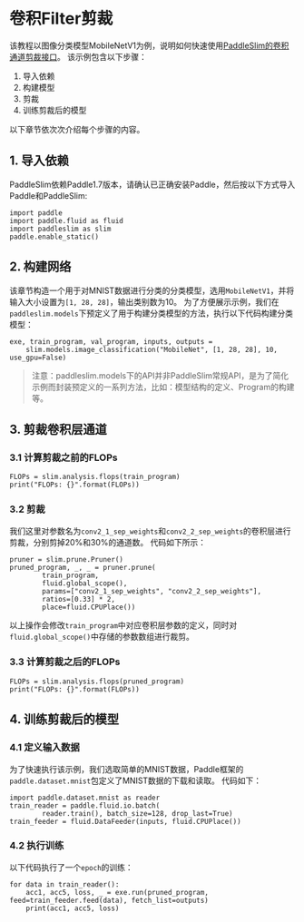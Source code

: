 #  卷积Filter剪裁

该教程以图像分类模型MobileNetV1为例，说明如何快速使用[PaddleSlim的卷积通道剪裁接口]()。
该示例包含以下步骤：

1. 导入依赖
2. 构建模型
3. 剪裁
4. 训练剪裁后的模型

以下章节依次次介绍每个步骤的内容。

## 1. 导入依赖

PaddleSlim依赖Paddle1.7版本，请确认已正确安装Paddle，然后按以下方式导入Paddle和PaddleSlim:

```
import paddle
import paddle.fluid as fluid
import paddleslim as slim
paddle.enable_static()
```

## 2. 构建网络

该章节构造一个用于对MNIST数据进行分类的分类模型，选用`MobileNetV1`，并将输入大小设置为`[1, 28, 28]`，输出类别数为10。
为了方便展示示例，我们在`paddleslim.models`下预定义了用于构建分类模型的方法，执行以下代码构建分类模型：

```
exe, train_program, val_program, inputs, outputs =
    slim.models.image_classification("MobileNet", [1, 28, 28], 10, use_gpu=False)
```

>注意：paddleslim.models下的API并非PaddleSlim常规API，是为了简化示例而封装预定义的一系列方法，比如：模型结构的定义、Program的构建等。

## 3. 剪裁卷积层通道

### 3.1 计算剪裁之前的FLOPs

```
FLOPs = slim.analysis.flops(train_program)
print("FLOPs: {}".format(FLOPs))
```

### 3.2 剪裁

我们这里对参数名为`conv2_1_sep_weights`和`conv2_2_sep_weights`的卷积层进行剪裁，分别剪掉20%和30%的通道数。
代码如下所示：

```
pruner = slim.prune.Pruner()
pruned_program, _, _ = pruner.prune(
        train_program,
        fluid.global_scope(),
        params=["conv2_1_sep_weights", "conv2_2_sep_weights"],
        ratios=[0.33] * 2,
        place=fluid.CPUPlace())
```

以上操作会修改`train_program`中对应卷积层参数的定义，同时对`fluid.global_scope()`中存储的参数数组进行裁剪。

### 3.3 计算剪裁之后的FLOPs

```
FLOPs = slim.analysis.flops(pruned_program)
print("FLOPs: {}".format(FLOPs))
```

## 4. 训练剪裁后的模型

### 4.1 定义输入数据

为了快速执行该示例，我们选取简单的MNIST数据，Paddle框架的`paddle.dataset.mnist`包定义了MNIST数据的下载和读取。
代码如下：

```
import paddle.dataset.mnist as reader
train_reader = paddle.fluid.io.batch(
        reader.train(), batch_size=128, drop_last=True)
train_feeder = fluid.DataFeeder(inputs, fluid.CPUPlace())
```

### 4.2 执行训练
以下代码执行了一个`epoch`的训练：

```
for data in train_reader():
    acc1, acc5, loss, _ = exe.run(pruned_program, feed=train_feeder.feed(data), fetch_list=outputs)
    print(acc1, acc5, loss)
```
